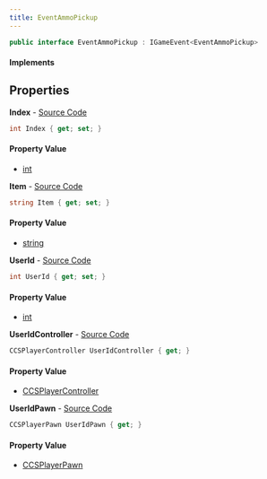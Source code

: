 ```yaml
---
title: EventAmmoPickup
---
```


```csharp
public interface EventAmmoPickup : IGameEvent<EventAmmoPickup>
```

#### Implements

## Properties

**Index** - [Source Code](https://github.com/swiftly-solution/swiftlys2/blob/main/managed/src/SwiftlyS2.Generated/GameEvents/Interfaces/EventAmmoPickup.cs#L47)

```csharp
int Index { get; set; }
```

#### Property Value

- [int](https://learn.microsoft.com/dotnet/api/system.int32)

**Item** - [Source Code](https://github.com/swiftly-solution/swiftlys2/blob/main/managed/src/SwiftlyS2.Generated/GameEvents/Interfaces/EventAmmoPickup.cs#L40)

```csharp
string Item { get; set; }
```

#### Property Value

- [string](https://learn.microsoft.com/dotnet/api/system.string)

**UserId** - [Source Code](https://github.com/swiftly-solution/swiftlys2/blob/main/managed/src/SwiftlyS2.Generated/GameEvents/Interfaces/EventAmmoPickup.cs#L33)

```csharp
int UserId { get; set; }
```

#### Property Value

- [int](https://learn.microsoft.com/dotnet/api/system.int32)

**UserIdController** - [Source Code](https://github.com/swiftly-solution/swiftlys2/blob/main/managed/src/SwiftlyS2.Generated/GameEvents/Interfaces/EventAmmoPickup.cs#L21)

```csharp
CCSPlayerController UserIdController { get; }
```

#### Property Value

- [CCSPlayerController](/docs/api/shared/schemadefinitions/ccsplayercontroller)

**UserIdPawn** - [Source Code](https://github.com/swiftly-solution/swiftlys2/blob/main/managed/src/SwiftlyS2.Generated/GameEvents/Interfaces/EventAmmoPickup.cs#L27)

```csharp
CCSPlayerPawn UserIdPawn { get; }
```

#### Property Value

- [CCSPlayerPawn](/docs/api/shared/schemadefinitions/ccsplayerpawn)

